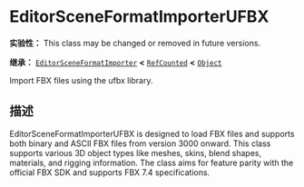 <!-- ⚠ 请勿编辑本文件 ⚠ -->
<!-- 本文档使用脚本从 WeDot 引擎源码仓库生成。 -->
<!-- 生成脚本：https://github.com/WeDot-Engine/WeDot/tree/master/doc/tools/make_md.py； -->
<!-- 原文件：https://github.com/WeDot-Engine/WeDot/tree/master/modules/fbx/doc_classes/EditorSceneFormatImporterUFBX.xml。 -->

<div id="_class_editorsceneformatimporterufbx"></div>

# EditorSceneFormatImporterUFBX

**实验性：** This class may be changed or removed in future versions.

**继承：** [`EditorSceneFormatImporter`](class_editorsceneformatimporter.md) **<** [`RefCounted`](class_refcounted.md) **<** [`Object`](class_object.md)

Import FBX files using the ufbx library.

## 描述

EditorSceneFormatImporterUFBX is designed to load FBX files and supports both binary and ASCII FBX files from version 3000 onward. This class supports various 3D object types like meshes, skins, blend shapes, materials, and rigging information. The class aims for feature parity with the official FBX SDK and supports FBX 7.4 specifications.

[^virtual]: 本方法通常需要用户覆盖才能生效。
[^const]: 本方法无副作用，不会修改该实例的任何成员变量。
[^vararg]: 本方法除了能接受在此处描述的参数外，还能够继续接受任意数量的参数。
[^constructor]: 本方法用于构造某个类型。
[^static]: 调用本方法无需实例，可直接使用类名进行调用。
[^operator]: 本方法描述的是使用本类型作为左操作数的有效运算符。
[^bitfield]: 这个值是由下列位标志构成位掩码的整数。
[^void]: 无返回值。
